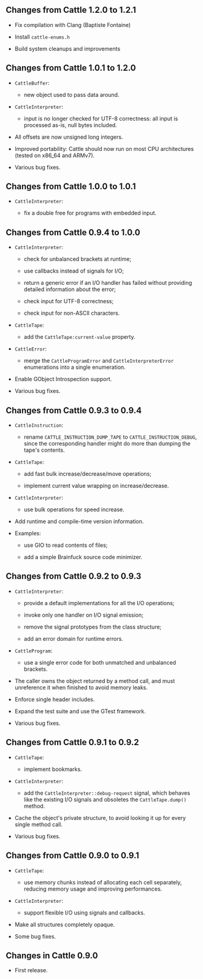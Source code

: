 Changes from Cattle 1.2.0 to 1.2.1
----------------------------------

  * Fix compilation with Clang (Baptiste Fontaine)

  * Install `cattle-enums.h`

  * Build system cleanups and improvements


Changes from Cattle 1.0.1 to 1.2.0
----------------------------------

  * `CattleBuffer`:

    - new object used to pass data around.

  * `CattleInterpreter`:

    - input is no longer checked for UTF-8 correctness: all input is
      processed as-is, null bytes included.

  * All offsets are now unsigned long integers.

  * Improved portability: Cattle should now run on most CPU
    architectures (tested on x86_64 and ARMv7).

  * Various bug fixes.


Changes from Cattle 1.0.0 to 1.0.1
----------------------------------

  * `CattleInterpreter`:

    - fix a double free for programs with embedded input.


Changes from Cattle 0.9.4 to 1.0.0
----------------------------------

  * `CattleInterpreter`:

    - check for unbalanced brackets at runtime;

    - use callbacks instead of signals for I/O;

    - return a generic error if an I/O handler has failed without
      providing detailed information about the error;

    - check input for UTF-8 correctness;

    - check input for non-ASCII characters.

  * `CattleTape`:

    - add the `CattleTape:current-value` property.

  * `CattleError`:

    - merge the `CattleProgramError` and `CattleInterpreterError`
      enumerations into a single enumeration.

  * Enable GObject Introspection support.

  * Various bug fixes.


Changes from Cattle 0.9.3 to 0.9.4
----------------------------------

  * `CattleInstruction`:

    - rename `CATTLE_INSTRUCTION_DUMP_TAPE` to `CATTLE_INSTRUCTION_DEBUG`,
      since the corresponding handler might do more than dumping the
      tape's contents.

  * `CattleTape`:

    - add fast bulk increase/decrease/move operations;

    - implement current value wrapping on increase/decrease.

  * `CattleInterpreter`:

    - use bulk operations for speed increase.

  * Add runtime and compile-time version information.

  * Examples:

    - use GIO to read contents of files;

    - add a simple Brainfuck source code minimizer.


Changes from Cattle 0.9.2 to 0.9.3
----------------------------------

  * `CattleInterpreter`:

    - provide a default implementations for all the I/O operations;

    - invoke only one handler on I/O signal emission;

    - remove the signal prototypes from the class structure;

    - add an error domain for runtime errors.

  * `CattleProgram`:

    - use a single error code for both unmatched and unbalanced brackets.

  * The caller owns the object returned by a method call, and must
    unreference it when finished to avoid memory leaks.

  * Enforce single header includes.

  * Expand the test suite and use the GTest framework.

  * Various bug fixes.


Changes from Cattle 0.9.1 to 0.9.2
----------------------------------

  * `CattleTape`:

    - implement bookmarks.

  * `CattleInterpreter`:

    - add the `CattleInterpreter::debug-request` signal, which behaves like
      the existing I/O signals and obsoletes the `CattleTape.dump()` method.

  * Cache the object's private structure, to avoid looking it up for
    every single method call.

  * Various bug fixes.


Changes from Cattle 0.9.0 to 0.9.1
----------------------------------

  * `CattleTape`:

    - use memory chunks instead of allocating each cell separately,
      reducing memory usage and improving performances.

  * `CattleInterpreter`:

    - support flexible I/O using signals and callbacks.

  * Make all structures completely opaque.

  * Some bug fixes.


Changes in Cattle 0.9.0
-----------------------

  * First release.
